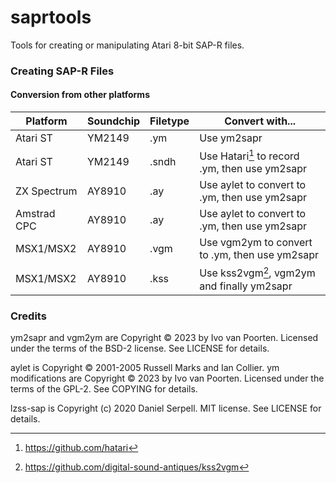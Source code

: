 # saprtools
Tools for creating or manipulating Atari 8-bit SAP-R files.

### Creating SAP-R Files

#### Conversion from other platforms

| Platform | Soundchip | Filetype | Convert with...|
| --- | --- | --- | --- |
| Atari ST | YM2149 | .ym | Use ym2sapr |
| Atari ST | YM2149 | .sndh | Use Hatari[^1] to record .ym, then use ym2sapr |
| ZX Spectrum | AY8910 | .ay | Use aylet to convert to .ym, then use ym2sapr |
| Amstrad CPC | AY8910 | .ay | Use aylet to convert to .ym, then use ym2sapr |
| MSX1/MSX2 | AY8910 | .vgm | Use vgm2ym to convert to .ym, then use ym2sapr |
| MSX1/MSX2 | AY8910 | .kss | Use kss2vgm[^2], vgm2ym and finally ym2sapr |

### Credits

ym2sapr and vgm2ym are Copyright © 2023 by Ivo van Poorten. Licensed under the terms of the BSD-2 license. See LICENSE for details.

aylet is Copyright © 2001-2005 Russell Marks and Ian Collier. ym modifications are Copyright © 2023 by Ivo van Poorten. Licensed under the terms of the GPL-2. See COPYING for details.

lzss-sap is Copyright (c) 2020 Daniel Serpell. MIT license. See LICENSE for details.

[^1]:https://github.com/hatari  
[^2]:https://github.com/digital-sound-antiques/kss2vgm  
